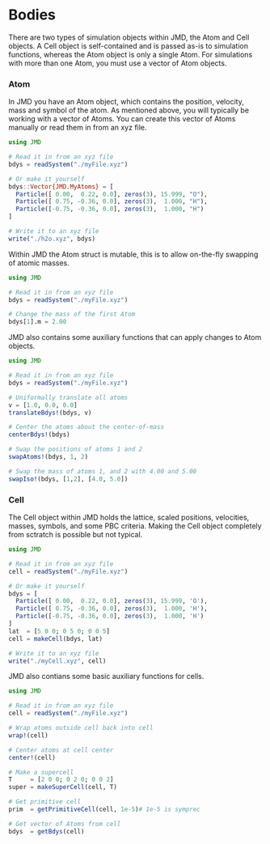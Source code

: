 # Bodies

There are two types of simulation objects within JMD, the Atom and Cell objects. A Cell object is self-contained and is passed as-is to simulation functions, whereas the Atom object is only a single Atom. For simulations with more than one Atom, you must use a vector of Atom objects.

### Atom

In JMD you have an Atom object, which contains the position, velocity, mass and symbol of the atom. As mentioned above, you will typically be working with a vector of Atoms. You can create this vector of Atoms manually or read them in from an xyz file.

```julia
using JMD

# Read it in from an xyz file
bdys = readSystem("./myFile.xyz")

# Or make it yourself
bdys::Vector{JMD.MyAtoms} = [
  Particle([ 0.00,  0.22, 0.0], zeros(3), 15.999, "O"),
  Particle([ 0.75, -0.36, 0.0], zeros(3),  1.000, "H"),
  Particle([-0.75, -0.36, 0.0], zeros(3),  1.000, "H")
]

# Write it to an xyz file
write("./h2o.xyz", bdys)
```

Within JMD the Atom struct is mutable, this is to allow on-the-fly swapping of atomic masses. 

```julia
using JMD

# Read it in from an xyz file
bdys = readSystem("./myFile.xyz")

# Change the mass of the first Atom
bdys[1].m = 2.00
```

JMD also contains some auxiliary functions that can apply changes to Atom objects.

```julia
using JMD

# Read it in from an xyz file
bdys = readSystem("./myFile.xyz")

# Uniformally translate all atoms
v = [1.0, 0.0, 0.0]
translateBdys!(bdys, v)

# Center the atoms about the center-of-mass
centerBdys!(bdys)

# Swap the positions of atoms 1 and 2
swapAtoms!(bdys, 1, 2)

# Swap the mass of atoms 1, and 2 with 4.00 and 5.00
swapIso!(bdys, [1,2], [4.0, 5.0])
```

### Cell

The Cell object within JMD holds the lattice, scaled positions, velocities, masses, symbols, and some PBC criteria. Making the Cell object completely from sctratch is possible but not typical. 

```julia
using JMD

# Read it in from an xyz file
cell = readSystem("./myFile.xyz")

# Or make it yourself
bdys = [
  Particle([ 0.00,  0.22, 0.0], zeros(3), 15.999, 'O'),
  Particle([ 0.75, -0.36, 0.0], zeros(3),  1.000, 'H'),
  Particle([-0.75, -0.36, 0.0], zeros(3),  1.000, 'H')
]
lat  = [5 0 0; 0 5 0; 0 0 5]
cell = makeCell(bdys, lat)

# Write it to an xyz file
write("./myCell.xyz", cell)
```

JMD also contians some basic auxiliary functions for cells. 

```julia
using JMD

# Read it in from an xyz file
cell = readSystem("./myFile.xyz")

# Wrap atoms outside cell back into cell
wrap!(cell)

# Center atoms at cell center
center!(cell)

# Make a supercell
T     = [2 0 0; 0 2 0; 0 0 2]
super = makeSuperCell(cell, T)

# Get primitive cell
prim  = getPrimitiveCell(cell, 1e-5)# 1e-5 is symprec

# Get vector of Atoms from cell
bdys  = getBdys(cell)
```